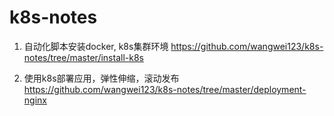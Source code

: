 # k8s-notes
1. 自动化脚本安装docker, k8s集群环境
https://github.com/wangwei123/k8s-notes/tree/master/install-k8s

2. 使用k8s部署应用，弹性伸缩，滚动发布
https://github.com/wangwei123/k8s-notes/tree/master/deployment-nginx
